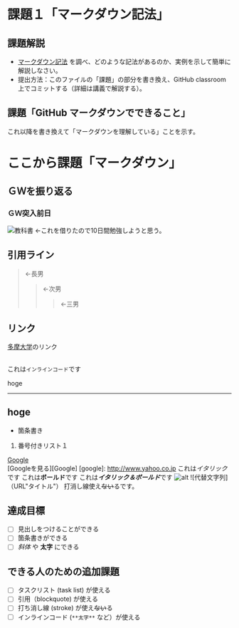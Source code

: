 # 課題１「マークダウン記法」

## 課題解説

- [マークダウン記法](https://guides.github.com/features/mastering-markdown/) を調べ、どのような記法があるのか、実例を示して簡単に解説しなさい。
- 提出方法：このファイルの「課題」の部分を書き換え、GitHub classroom 上でコミットする（詳細は講義で解説する）。

## 課題「GitHub マークダウンでできること」

これ以降を書き換えて「マークダウンを理解している」ことを示す。
# ここから課題「マークダウン」
## ＧＷを振り返る

### ＧＷ突入前日
![教科書](https://images-na.ssl-images-amazon.com/images/I/514OQj8cqfL._SX258_BO1,204,203,200_.jpg "ユニティ教科書")
←これを借りたので10日間勉強しようと思う。

## 引用ライン
>←長男
>>←次男
>>>←三男  

## リンク
[多摩大学](https://www.tama.ac.jp/)のリンク

 ## 
これは`インラインコード`です

hoge
***
hoge
---
+ 箇条書き
1. 番号付きリスト１

[Google](http://www.google.co.jp/)  
[Googleを見る][Google]
[google]:  http://www.yahoo.co.jp
これは*イタリック*です
これは**ボールド**です
これは***イタリック＆ボールド***です
![alt](画像URL)
![代替文字列]（URL"タイトル"）
打消し線使え~~ない~~るです。
## 達成目標

- [ ] 見出しをつけることができる
- [ ] 箇条書きができる
- [ ] *斜体* や **太字** にできる

## できる人のための追加課題

- [ ] タスクリスト (task list) が使える
- [ ] 引用（blockquote) が使える
- [ ] 打ち消し線 (stroke) が使え~~ない~~る
- [ ] インラインコード (`**太字**` など）が使える
